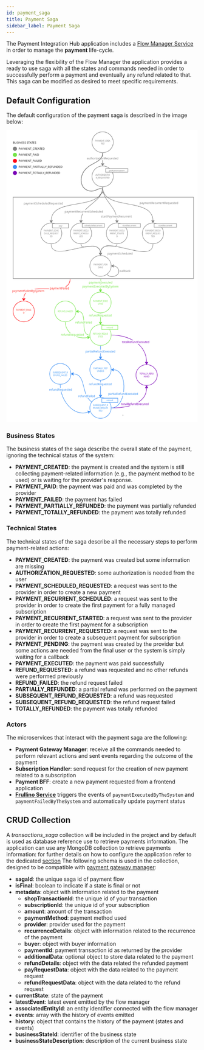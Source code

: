 ```yaml
---
id: payment_saga
title: Payment Saga
sidebar_label: Payment Saga
---
```

The Payment Integration Hub application includes a [Flow Manager Service](../../runtime_suite/flow-manager-service/overview) in order to manage the **payment** life-cycle. 

Leveraging the flexibility of the Flow Manager the application provides a ready to use saga with all the states and commands needed in order to successfully perform a payment and eventually any refund related to that. This saga can be modified as desired to meet specific requirements. 

## Default Configuration
The default configuration of the payment saga is described in the image below:

![Machine Definition](img/machine-definition-v3.png)

### Business States
The business states of the saga describe the overall state of the payment, ignoring the technical status of the system:
- **PAYMENT_CREATED**: the payment is created and the system is still collecting payment-related information (e.g., the payment method to be used) or is waiting for the provider's response.
- **PAYMENT_PAID**: the payment was paid and was completed by the provider
- **PAYMENT_FAILED**: the payment has failed
- **PAYMENT_PARTIALLY_REFUNDED**: the payment was partially refunded
- **PAYMENT_TOTALLY_REFUNDED**: the payment was totally refunded


### Technical States
The technical states of the saga describe all the necessary steps to perform payment-related actions:
- **PAYMENT_CREATED**: the payment was created but some information are missing
- **AUTHORIZATION_REQUESTED**: some authorization is needed from the user
- **PAYMENT_SCHEDULED_REQUESTED**: a request was sent to the provider in order to create a new payment
- **PAYMENT_RECURRENT_SCHEDULED**: a request was sent to the provider in order to create the first payment for a fully managed subscription
- **PAYMENT_RECURRENT_STARTED**: a request was sent to the provider in order to create the first payment for a subscription
- **PAYMENT_RECURRENT_REQUESTED**: a request was sent to the provider in order to create a subsequent payment for subscription
- **PAYMENT_PENDING**: the payment was created by the provider but some actions are needed from the final user or the system is simply waiting for a callback
- **PAYMENT_EXECUTED**: the payment was paid successfully
- **REFUND_REQUESTED**: a refund was requested and no other refunds were performed previously
- **REFUND_FAILED**: the refund request failed
- **PARTIALLY_REFUNDED**: a partial refund was performed on the payment
- **SUBSEQUENT_REFUND_REQUESTED**: a refund was requested
- **SUBSEQUENT_REFUND_REQUESTED**: the refund request failed
- **TOTALLY_REFUNDED**: the payment was totally refunded

### Actors
The microservices that interact with the payment saga are the following:
- **Payment Gateway Manager**: receive all the commands needed to perform relevant actions and sent events regarding the outcome of the payment
- **Subscription Handler**: send request for the creation of new payment related to a subscription
- **Payment BFF**: create a new payment requested from a frontend application
- [**Frullino Service**](../../runtime_suite/ses-mail-notification-service/usage) triggers the events of `paymentExecutedByTheSystem` and `paymentFailedByTheSystem` and automatically update payment status

## CRUD Collection

A *transactions_saga* collection will be included in the project and by default is used as database reference use to retrieve payments information.
The application can use any MongoDB collection to retrieve payments information: for further details on how to configure the application refer to the dedicated [section](./50_configuration.md)
The following schema is used in the collection, designed to be compatible with [payment gateway manager](../../runtime_suite/payment-gateway-manager/overview):
- **sagaId**: the unique saga id of payment flow
- **isFinal**: boolean to indicate if a state is final or not
- **metadata**: object with information related to the payment
    - **shopTransactionId**: the unique id of your transaction
    - **subscriptionId**: the unique id of your subscription
    - **amount**: amount of the transaction
    - **paymentMethod**: payment method used
    - **provider**: provider used for the payment
    - **recurrenceDetails**: object with information related to the recurrence of the payment
    - **buyer**:  object with buyer information
    - **paymentId**: payment transaction id as returned by the provider
    - **additionalData**: optional object to store data related to the payment
    - **refundDetails**: object with the data related the refunded payment
    - **payRequestData**: object with the data related to the payment request
    - **refundRequestData**: object with the data related to the refund request
- **currentState**: state of the payment
- **latestEvent**: latest event emitted by the flow manager
- **associatedEntityId**: an entity identifier connected with the flow manager
- **events**: array with the history of events emitted
- **history**: object that contains the history of the payment (states and events)
- **businessStateId**: identifier of the business state
- **businessStateDescription**: description of the current business state
